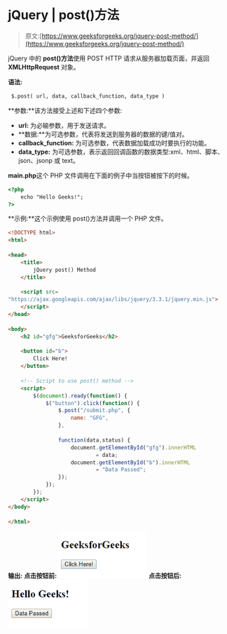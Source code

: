 # jQuery | post()方法

> 原文:[https://www.geeksforgeeks.org/jquery-post-method/](https://www.geeksforgeeks.org/jquery-post-method/)

jQuery 中的 **post()方法**使用 POST HTTP 请求从服务器加载页面，并返回 **XMLHttpRequest** 对象。

**语法:**

```html
 $.post( url, data, callback_function, data_type )
```

**参数:**该方法接受上述和下述四个参数:

*   **url:** 为必输参数，用于发送请求。
*   **数据:**为可选参数，代表将发送到服务器的数据的键/值对。
*   **callback_function:** 为可选参数，代表数据加载成功时要执行的功能。
*   **data_type:** 为可选参数，表示返回回调函数的数据类型:xml、html、脚本、json、jsonp 或 text。

**main.php**这个 PHP 文件调用在下面的例子中当按钮被按下的时候。

```html
<?php
    echo "Hello Geeks!";
?>
```

**示例:**这个示例使用 post()方法并调用一个 PHP 文件。

```html
<!DOCTYPE html>
<html>

<head>
    <title>
        jQuery post() Method
    </title>

    <script src=
"https://ajax.googleapis.com/ajax/libs/jquery/3.3.1/jquery.min.js">
    </script>
</head>

<body>
    <h2 id="gfg">GeeksforGeeks</h2> 

    <button id="b">
        Click Here!
    </button> 

    <!-- Script to use post() method -->
    <script>
        $(document).ready(function() {
            $("button").click(function() {
                $.post("/submit.php", {
                    name: "GFG",
                },

                function(data,status) {
                    document.getElementById("gfg").innerHTML
                            = data;
                    document.getElementById("b").innerHTML
                            = "Data Passed";
                });
            });
        });
    </script>
</body>

</html>
```

**输出:**
**点击按钮前:**
![](img/7da48f98dfef10482a63492c34229ae8.png)
**点击按钮后:**
![](img/47ad91963e40d2939b9c19fbb26a47bc.png)